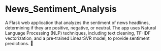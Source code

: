 # News_Sentiment_Analysis
A Flask web application that analyzes the sentiment of news headlines, determining if they are positive, negative, or neutral. The app uses Natural Language Processing (NLP) techniques, including text cleaning, TF-IDF vectorization, and a pre-trained LinearSVR model, to provide sentiment predictions. 🚀
